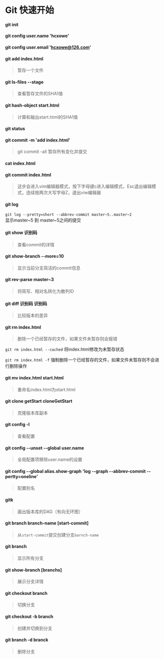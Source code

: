# Git 快速开始

#### git init

#### git config user.name 'hcxowe'

#### git config user.email 'hcxowe@126.com'

#### git add index.html

> 暂存一个文件

#### git ls-files --stage

> 查看暂存文件的SHA1值

#### git hash-object start.html

> 计算和输出start.html的SHA1值

#### git status

#### git commit -m 'add index.html'

> git commit -all 暂存所有变化并提交

#### cat index.html

#### git commit index.html

> 这步会进入vim编辑器模式，按下字母键c进入编辑模式，Esc退出编辑模式，连续按两次大写字母Z，退出viw编辑器

#### git log

`git log --pretty=short --abbrev-commit master~5..master~2`  
显示master~5 到 master~5之间的提交

#### git show 识别码

> 查看commit的详情

#### git show-branch --more=10

> 显示当前分支简洁的commit信息

#### git rev-parse master~3

> 将简写、相对名转化为散列ID

#### git diff 识别码 识别码

> 比较版本的差异

#### git rm index.html

> 删除一个已经暂存的文件，如果文件未暂存则会报错

`git rm index.html --cached` 将index.html修改为未暂存状态

`git rm index.html -f` 强制删除一个已经暂存的文件，如果文件未暂存则不会进行删除操作

#### git mv index.html start.html

> 重命名index.html为start.html

#### git clone getStart cloneGetStart

> 克隆版本库副本 

#### git config -l

> 查看配置

#### git config --unset --global user.name

> 全局配置项移除user.name的设置

#### git config --global alias.show-graph 'log --graph --abbrev-commit --pertty=oneline'

> 配置别名

#### gitk

> 画出版本库的DAG（有向无环图）

#### git branch branch-name [start-commit]

> 从`start-commit`提交创建分支`barnch-name`

#### git branch

> 显示所有分支

#### git show-branch [branchs]

> 展示分支详情

#### git checkout branch

> 切换分支

#### git checkout -b branch

> 创建并切换到分支

#### git branch -d branck

> 删除分支

